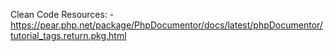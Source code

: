Clean Code Resources: 
    - https://pear.php.net/package/PhpDocumentor/docs/latest/phpDocumentor/tutorial_tags.return.pkg.html